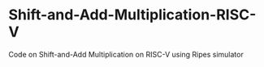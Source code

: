 # Shift-and-Add-Multiplication-RISC-V
Code on Shift-and-Add Multiplication on RISC-V using Ripes simulator
